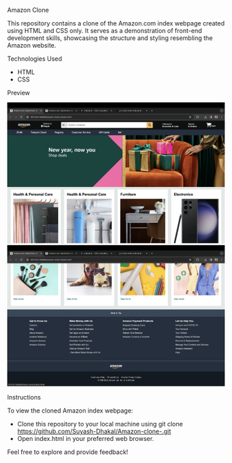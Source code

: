 Amazon Clone

This repository contains a clone of the Amazon.com index webpage created using HTML and CSS only. It serves as a demonstration of front-end development skills, showcasing the structure and styling resembling the Amazon website.

Technologies Used

* HTML
* CSS

Preview

![Image1](images/Final_Pic1.png)
 ![Image2](images/Final_Pic2.png)


Instructions

To view the cloned Amazon index webpage:
* Clone this repository to your local machine using git clone https://github.com/Suyash-Dhakal/Amazon-clone-.git
* Open index.html in your preferred web browser.

Feel free to explore and provide feedback!

